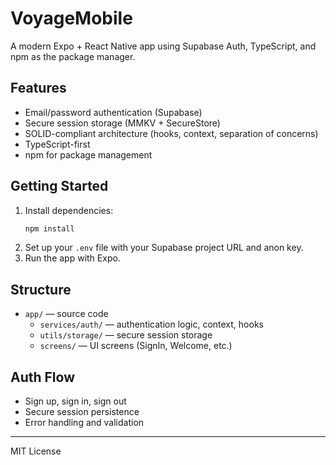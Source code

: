 # VoyageMobile

A modern Expo + React Native app using Supabase Auth, TypeScript, and npm as the package manager.

## Features

- Email/password authentication (Supabase)
- Secure session storage (MMKV + SecureStore)
- SOLID-compliant architecture (hooks, context, separation of concerns)
- TypeScript-first
- npm for package management

## Getting Started

1. Install dependencies:
   ```sh
   npm install
   ```
2. Set up your `.env` file with your Supabase project URL and anon key.
3. Run the app with Expo.

## Structure

- `app/` — source code
  - `services/auth/` — authentication logic, context, hooks
  - `utils/storage/` — secure session storage
  - `screens/` — UI screens (SignIn, Welcome, etc.)

## Auth Flow

- Sign up, sign in, sign out
- Secure session persistence
- Error handling and validation

---

MIT License
